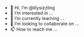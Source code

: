 - 👋 Hi, I’m @lilysizzling
- 👀 I’m interested in ...
- 🌱 I’m currently learning ...
- 💞️ I’m looking to collaborate on ...
- 📫 How to reach me ...

<!---
lilysizzling/lilysizzling is a ✨ special ✨ repository because its `README.md` (this file) appears on your GitHub profile.
You can click the Preview link to take a look at your changes.
--->
